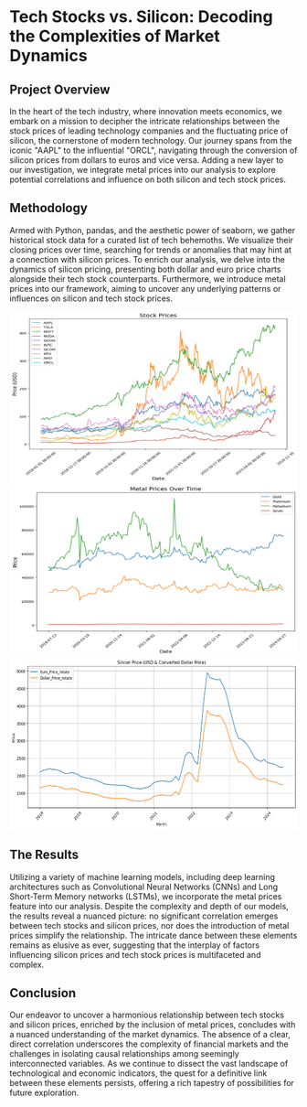 

# Tech Stocks vs. Silicon: Decoding the Complexities of Market Dynamics

## Project Overview

In the heart of the tech industry, where innovation meets economics, we embark on a mission to decipher the intricate relationships between the stock prices of leading technology companies and the fluctuating price of silicon, the cornerstone of modern technology. Our journey spans from the iconic "AAPL" to the influential "ORCL", navigating through the conversion of silicon prices from dollars to euros and vice versa. Adding a new layer to our investigation, we integrate metal prices into our analysis to explore potential correlations and influence on both silicon and tech stock prices.

## Methodology

Armed with Python, pandas, and the aesthetic power of seaborn, we gather historical stock data for a curated list of tech behemoths. We visualize their closing prices over time, searching for trends or anomalies that may hint at a connection with silicon prices. To enrich our analysis, we delve into the dynamics of silicon pricing, presenting both dollar and euro price charts alongside their tech stock counterparts. Furthermore, we introduce metal prices into our framework, aiming to uncover any underlying patterns or influences on silicon and tech stock prices.

<img src="./picture/Stock%20Prices.png" alt="Stock Prices" width="600" height="300">
<img src="./picture/Metal Prices.png" alt="Metal Price" width="600" height="300">
<img src="./picture/Silicon%20Price.png" alt="Silicon Price" width="600" height="300">

## The Results

Utilizing a variety of machine learning models, including deep learning architectures such as Convolutional Neural Networks (CNNs) and Long Short-Term Memory networks (LSTMs), we incorporate the metal prices feature into our analysis. Despite the complexity and depth of our models, the results reveal a nuanced picture: no significant correlation emerges between tech stocks and silicon prices, nor does the introduction of metal prices simplify the relationship. The intricate dance between these elements remains as elusive as ever, suggesting that the interplay of factors influencing silicon prices and tech stock prices is multifaceted and complex.

## Conclusion

Our endeavor to uncover a harmonious relationship between tech stocks and silicon prices, enriched by the inclusion of metal prices, concludes with a nuanced understanding of the market dynamics. The absence of a clear, direct correlation underscores the complexity of financial markets and the challenges in isolating causal relationships among seemingly interconnected variables. As we continue to dissect the vast landscape of technological and economic indicators, the quest for a definitive link between these elements persists, offering a rich tapestry of possibilities for future exploration.
